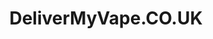 ---
title: "DeliverMyVape.CO.UK"
url: /bishops-stortford/delivermyvape-co-uk/
shop: E-Zigaretten
---